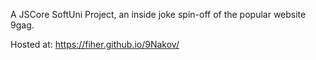 A JSCore SoftUni Project, an inside joke spin-off of the popular website 9gag.


Hosted at: https://fiher.github.io/9Nakov/
